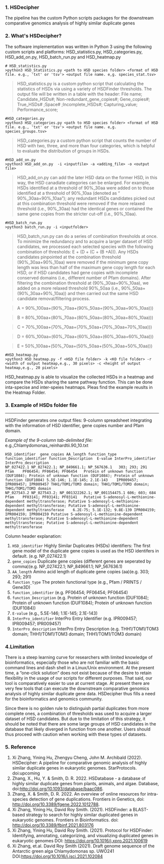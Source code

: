 
### 1. HSDecipher
The pipeline has the custom Python scripts packages for the downstream comparative genomics analysis of highly similar duplicate genes

### 2. What's HSDecipher?
The software implementation was written in Python 3 using the following custom scripts and platforms: HSD_statistics.py, HSD_categories.py, HSD_add_on.py, HSD_batch_run.py and HSD_heatmap.py

```python3
# HSD_statistics.py
>python3 HSD_Statistics.py <path to HSD species folder> <format of HSD file. e.g., 'txt' or 'tsv'> <output file name. e,g. species_stat.tsv>
```
>HSD_statistics.py is a custom python script that calculating the statistics of HSDs via using a variety of HSDFinder thresholds. The output file will be written in a table with the header: File name; Candidate_HSDs#; Non-redundant_gene_copies#; Gene_copies#; True_HSDs# ;Space# ;Incomplete_HSDs#; Capturing_value; Performance_score;

```python3
#HSD_categories.py
>python3 HSD_categories.py <path to HSD species folder> <format of HSD file. e.g., 'txt' or 'tsv'> <output file name. e,g. species_groups.tsv>

```
>HSD_categories.py a custom python script that counts the number of HSD with two, three, and more than four categories, which is helpful to evaluate the distribution of groups in HSDs. 


```python3
#HSD_add_on.py
>python3 HSD_add_on.py  -i <inputfile> -a <adding_file> -o <output file>
```
>HSD_add_on.py can add the later HSD data on the former HSD, in this way, the HSD canadiate categories can be enlarged. For example, HSDs identified at a threshold of 90%_30aa were added on to those identified at a threshold of 90%_10aa (denoted as “ 90%_30aa+90%_10aa”); any redundant HSDs candidates picked out at this combination threshold were removed if the more relaxed threshold (i.e., 90%_30aa) had the identical genes or contained the same gene copies from the stricter cut-off (i.e., 90%_10aa).


```python3
#HSD_batch_run.py
>python3 batch_run.py -i <inputfolder>
```
> HSD_batch_run.py can do a series of combination thresholds at once. To minimize the redundancy and to acquire a larger dataset of HSD candidates, we processed each selected species with the following combination of thresholds: E + (D + (C + (B +A))). Any HSDs candidates pinpointed at the combination threshold (90%_30aa+90%_10aa) were removed if the minimum gene copy length was less than half of the maximum gene copy length for each HSD, or if HSD candidates had gene copies with incomplete conserved domains (i.e., different number of Pfam domains). After filtering the combination threshold at (90%_30aa+90%_10aa), we added on a more relaxed threshold 90%_50aa (i.e., 90%_50aa+(90%_30aa+90%_10aa)) and then carried out the same HSD candidate removal/filtering process.

>A = 90%_100aa+(90%_70aa+(90%_50aa+(90%_30aa+90%_10aa)))

>B = 80%_100aa+(80%_70aa+(80%_50aa+(80%_30aa+80%_10aa)))

>C = 70%_100aa+(70%_70aa+(70%_50aa+(70%_30aa+70%_10aa)))

>D = 60%_100aa+(60%_70aa+(60%_50aa+(60%_30aa+60%_10aa)))

>E = 50%_100aa+(50%_70aa+(50%_50aa+(50%_30aa+50%_10aa)))

```python3
#HSD_heatmap.py
>python3 HSD_heatmap.py -f <HSD file folder> -k <KO file folder> -r <width of output heatmap,e.g., 30 pixels> -c <height of output heatmap,e.g., 20 pixels>
```
HSD_heatmap.py is able to visualize the collected HSDs in a heatmap and compare the HSDs sharing the same pathway function. This can be done inta-specise and inter-speies heatmaps. Pleas find the example reuslts in the Heatmap Folder.

### 3. Example of HSDs folder file
--------------------------
HSDFinder generates one output files: 9-column spreadsheet integrating with the information of HSD identifier, gene copies number and Pfam domain.

*Example of the 9-column tab-delimited file:* e.g.,Chlamydomonas_reinhardtii.90_10.txt
```
HSD_identifier  gene_copies AA_length function_type function_identifier function_Description  E-value InterPro_identifier InterPro_description
NP_027422.1	NP_027422.1; NP_849661.1; NP_567636.1	303; 293; 291	Pfam	PF06454; PF06454; PF06454	Protein of unknown function (DUF1084); Protein of unknown function (DUF1084); Protein of unknown function (DUF1084)	5.5E-146; 1.1E-145; 2.1E-143	IPR009457; IPR009457; IPR009457	THH1/TOM1/TOM3 domain; THH1/TOM1/TOM3 domain; THH1/TOM1/TOM3 domain
NP_027543.2	NP_027543.2; NP_001322262.1; NP_001154475.1	606; 603; 684	Pfam	PF03141; PF03141; PF03141	Putative S-adenosyl-L-methionine-dependent methyltransferase; Putative S-adenosyl-L-methionine-dependent methyltransferase; Putative S-adenosyl-L-methionine-dependent methyltransferase	6.2E-75; 5.1E-132; 9.8E-139	IPR004159; IPR004159; IPR004159	Putative S-adenosyl-L-methionine-dependent methyltransferase; Putative S-adenosyl-L-methionine-dependent methyltransferase; Putative S-adenosyl-L-methionine-dependent methyltransferase
```
Column header explanation:
1. `HSD_identifier` Highly Similar Duplicates (HSDs) identifiers: The first gene model of the duplicate gene copies is used as the HSD identifers in default. (e.g. NP_027422.1)
2. `gene_copies` Duplicate gene copies (different genes are seperated by comma)(e.g. NP_027422.1; NP_849661.1; NP_567636.1)
3. `AA_length` Amino acid length of duplicate gene copies (aa)(e.g. 303; 293; 291)
4. `function_type` The protein functional type (e.g., Pfam / PRINTS / Gene3D)
5. `function_identifier` (e.g. PF06454; PF06454; PF06454)
6. `function_Description` (e.g. Protein of unknown function (DUF1084); Protein of unknown function (DUF1084); Protein of unknown function (DUF1084))
7. `E-value` (e.g., 5.5E-146; 1.1E-145; 2.1E-143)
8. `InterPro_identifier` InterPro Entry Identifier (e.g. IPR009457; IPR009457; IPR009457)
9. `InterPro_description` InterPro Entry Description (e.g. THH1/TOM1/TOM3 domain; THH1/TOM1/TOM3 domain; THH1/TOM1/TOM3 domain)
<a name="sec5"></a>

### 4.Limitation
There is a steep learning curve for researchers with limited knowledge of bioinformatics, especially those who are not familiar with the basic command lines and dash shell in a Linux/Unix environment. At the present time, a “one-click solution” does not exist because of the desire to retain flexibility in the usage of our scripts for different purposes. That said, our tool is comparatively easier to use at current stage. At present there are very few tools that can execute the downstream comparative genomics analysis of highly similar duplicate gene data. HSDecipher thus fills a need for the bioinformatics and genomics community.

Since there is no golden rule to distinguish partial duplicates from more complete ones, a combination of thresholds was used to acquire a larger dataset of HSD candidates. But due to the limitation of this strategy, it should be noted that there are some large groups of HSD candidates in the database that likely diverged in function from one another. Users should thus proceed with caution when working with these types of datasets.

### 5. Reference
1. Xi Zhang, Yining Hu, Zhengyu Cheng, John M. Archibald (2022). HSDecipher: A pipeline for comparative genomic analysis of highly similar duplicate genes in eukaryotic genomes. StarProtocols. doi:upcoming
2. Zhang, X., Hu, Y. & Smith, D. R. 2022. HSDatabase - a database of highly similar duplicate genes from plants, animals, and algae. Database, doi:http://doi.org/10.1093/database/baac086.
3. Zhang, X. & Smith, D. R. 2022. An overview of online resources for intra-species detection of gene duplications. Frontiers in Genetics, doi: http://doi.org/10.3389/fgene.2022.1012788.
4. Xi Zhang, Yining Hu, David Roy Smith. (2021). HSDFinder: a BLAST-based strategy to search for highly similar duplicated genes in eukaryotic genomes. Frontiers in Bioinformatics. doi: http://doi.org/10.3389/fbinf.2021.803176
5. Xi Zhang, Yining Hu, David Roy Smith. (2021). Protocol for HSDFinder: Identifying, annotating, categorizing, and visualizing duplicated genes in eukaryotic genomes DOI: https://doi.org/10.1016/j.xpro.2021.100619
6. Xi Zhang, et.al. David Roy Smith (2021). Draft genome sequence of the Antarctic green alga Chlamydomonas sp. UWO241 DOI:https://doi.org/10.1016/j.isci.2021.102084

